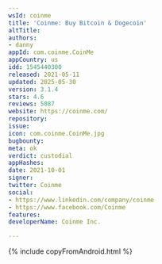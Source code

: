 ```yaml
---
wsId: coinme
title: 'Coinme: Buy Bitcoin & Dogecoin'
altTitle: 
authors:
- danny
appId: com.coinme.CoinMe
appCountry: us
idd: 1545440300
released: 2021-05-11
updated: 2025-05-30
version: 3.1.4
stars: 4.6
reviews: 5087
website: https://coinme.com/
repository: 
issue: 
icon: com.coinme.CoinMe.jpg
bugbounty: 
meta: ok
verdict: custodial
appHashes: 
date: 2021-10-01
signer: 
twitter: Coinme
social:
- https://www.linkedin.com/company/coinme
- https://www.facebook.com/Coinme
features: 
developerName: Coinme Inc.

---
```


 {% include copyFromAndroid.html %}
